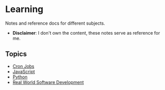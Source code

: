 # Learning

Notes and reference docs for different subjects.

- **Disclaimer**: I don't own the content, these notes serve as reference for me.

## Topics

- [Cron Jobs](./topics/cronjobs.md)
- [JavaScript](./topics/javascript/README.md)
- [Python](./topics/python.md)
- [Real World Software Development](./realWorldSoftwareDevelopment/README.md)
